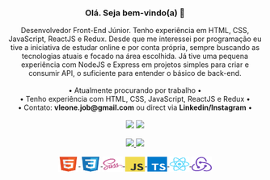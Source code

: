 <div align="center">
 
 ### Olá. Seja bem-vindo(a) 👋

<div align="center">
Desenvolvedor Front-End Júnior. Tenho experiência em HTML, CSS, JavaScript, ReactJS e Redux. Desde que me interessei por programação eu tive a iniciativa de estudar online e por conta própria, sempre buscando as tecnologias atuais e focado na área escolhida. Já tive uma pequena experiência com NodeJS e Express em projetos simples para criar e consumir API, o suficiente para entender o básico de back-end.
</div><br/>
 
<div>
•  Atualmente procurando por trabalho •<br/>
•  Tenho experiência com HTML, CSS, JavaScript, ReactJS e Redux •<br/>
•  Contato: <b>vleone.job@gmail.com</b> ou direct via <b>Linkedin/Instagram</b> •<br/>
</div>
 
<br/>
 
<div> 
<a href="https://www.linkedin.com/in/vitor-leone-cezar/" target="_blank"><img src="https://img.shields.io/badge/-LinkedIn-%230077B5?style=for-the-badge&logo=linkedin&logoColor=white" target="_blank"></a>
<a href="https://instagram.com/vitorleonevt" target="_blank"><img src="https://img.shields.io/badge/-Instagram-%23E4405F?style=for-the-badge&logo=instagram&logoColor=white" target="_blank"></a> 
</div><br/>

<div>
<a href="https://github.com/vleonecezar">
<img height="160em" src="https://github-readme-stats.vercel.app/api?username=vleonecezar&show_icons=true&theme=dark&include_all_commits=true&count_private=true"/>
<img height="160em" src="https://github-readme-stats.vercel.app/api/top-langs/?username=vleonecezar&layout=compact&langs_count=7&theme=dark"/>
</div><br/>

<div>
<a href="">
<img align="center" alt="Vitor-HTML" height="30" width="40" src="https://raw.githubusercontent.com/devicons/devicon/master/icons/html5/html5-original.svg">
</a>
<a href="">
<img align="center" alt="Vitor-CSS" height="30" width="40" src="https://raw.githubusercontent.com/devicons/devicon/master/icons/css3/css3-original.svg">
</a>
 <a href="">
<img align="center" alt="Vitor-CSS" height="30" width="40" src="https://raw.githubusercontent.com/devicons/devicon/master/icons/sass/sass-original.svg">
</a>
<a href="">
<img align="center" alt="Vitor-Js" height="30" width="40" src="https://raw.githubusercontent.com/devicons/devicon/master/icons/javascript/javascript-original.svg">
</a>
 <a href="">
<img align="center" alt="Vitor-Js" height="30" width="40" src="https://raw.githubusercontent.com/devicons/devicon/master/icons/typescript/typescript-original.svg">
</a>
<a href="">
<img align="center" alt="Vitor-React" height="30" width="40" src="https://raw.githubusercontent.com/devicons/devicon/master/icons/react/react-original.svg">
</a>
 <a href="">
<img align="center" alt="Vitor-React" height="30" width="40" src="https://raw.githubusercontent.com/devicons/devicon/master/icons/redux/redux-original.svg">
</a>
</div>
 
</div>



